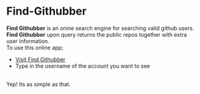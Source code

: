 # Find-Githubber
**Find Githubber** is an onine search engine for searching valid github users. **Find Githubber** upon query returns the public repos together with extra user information.
<br>
To use this online app;
<br>
- [Visit Find Githubber](https://hendrixgotcodes.github.io/Find-Githubber/)
- Type in the username of the account you want to see
<br>
Yep! Its as simple as that.
